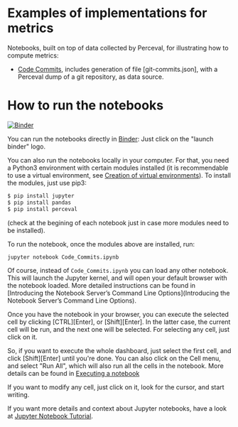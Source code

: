 # Examples of implementations for metrics

Notebooks, built on top of data collected by Perceval,
for illustrating how to compute metrics:

* [Code Commits](Code_Commits.ipynb),
includes generation of file [git-commits.json],
with a Perceval dump of a git repository, as data source.

# How to run the notebooks

[![Binder](https://mybinder.org/badge_logo.svg)](https://mybinder.org/v2/gh/chaoss/wg-gmd/master?filepath=implementations)

You can run the notebooks directly in [Binder](https://mybinder.org):
Just click on the "launch binder" logo.

You can also run the notebooks locally in your computer.
For that, you need a Python3 environment with certain modules installed
(it is recommendable to use a virtual environment,
  see [Creation of virtual environments](https://docs.python.org/3/library/venv.html)).
To install the modules, just use pip3:

```bash
$ pip install jupyter
$ pip install pandas
$ pip install perceval
```

(check at the begining of each notebook just in case more modules need to be installed).

To run the notebook, once the modules above are installed, run:

```
jupyter notebook Code_Commits.ipynb
```

Of course, instead of `Code_Commits.ipynb` you can load any other notebook.
This will launch the Jupyter kernel, and will open your default browser
with the notebook loaded. More detailed instructions can be found in
[Introducing the Notebook Server’s Command Line Options](Introducing the Notebook Server’s Command Line Options).

Once you have the notebook in your browser, you can execute the selected cell
by clicking \[CTRL\]\[Enter\], or \[Shift\]\[Enter\]. In the latter case,
the current cell will be run, and the next one will be selected.
For selecting any cell, just click on it.

So, if you want to execute the whole dashboard, just select the first cell,
and click \[Shift\]\[Enter\] until you're done.
You can also click on the Cell menu, and select "Run All",
which will also run all the cells in the notebook.
More details can be found in [Executing a notebook](https://jupyter-notebook-beginner-guide.readthedocs.io/en/latest/execute.html#executing-a-notebook)

If you want to modify any cell, just click on it, look for the cursor,
and start writing.

If you want more details and context about Jupyter notebooks, have a look at
[Jupyter Notebook Tutorial](https://www.datacamp.com/community/tutorials/tutorial-jupyter-notebook).
